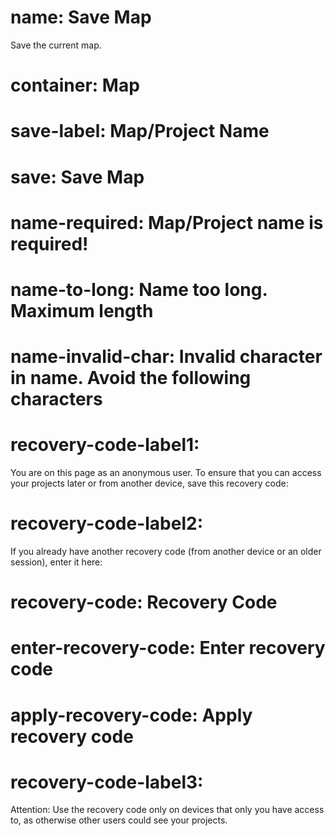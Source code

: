 ﻿# name: Save Map  

Save the current map.  

# container: Map

# save-label: Map/Project Name

# save: Save Map

# name-required: Map/Project name is required!

# name-to-long: Name too long. Maximum length

# name-invalid-char: Invalid character in name. Avoid the following characters

# recovery-code-label1:

You are on this page as an anonymous user.
To ensure that you can access your projects later or from another device, 
save this recovery code:

# recovery-code-label2:

If you already have another recovery code 
(from another device or an older session), 
enter it here:

# recovery-code: Recovery Code

# enter-recovery-code: Enter recovery code

# apply-recovery-code: Apply recovery code

# recovery-code-label3:

Attention: Use the recovery code only on devices that only you have access to, 
as otherwise other users could see your projects.

